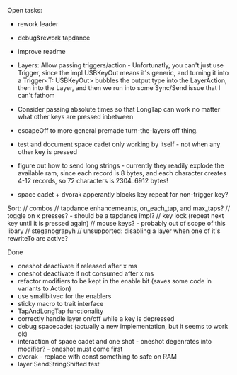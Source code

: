 Open tasks:

 * rework leader
 * debug&rework tapdance
 * improve readme
 * Layers: Allow passing triggers/action - Unfortunatly, you can't just use Trigger,
   since the impl USBKeyOut means it's generic, and turning
   it into a Trigger<T: USBKeyOut>  bubbles the output type into the LayerAction, then into the Layer, and then we run into some Sync/Send issue that I can't fathom
 * Consider passing absolute times so that LongTap can work no matter what other keys are pressed inbetween
 * escapeOff to more general premade turn-the-layers off thing.
 * test and document space cadet only working by itself - not when any other key is pressed
 * figure out how to send long strings - currently they readily explode the available ram,
   since each record is 8 bytes, and each character creates 4-12 records, so 72 characters is 2304..6912 bytes!

 * space cadet + dvorak apperantly blocks key repeat for non-trigger key?


Sort: 
// combos
// tapdance enhancemeants, on_each_tap, and max_taps?
// toggle on x presses? - should be a tapdance impl?
// key lock (repeat next key until it is pressed again)
// mouse keys? - probably out of scope of this libary
// steganograpyh
// unsupported: disabling a layer when one of it's rewriteTo are active?

Done

 * oneshot deactivate if released after x ms
 * oneshot deactivate if not consumed after x ms
 * refactor modifiers to be kept in the enable bit (saves some code in variants to Action)
 * use smallbitvec for the enablers
 * sticky macro to trait interface
 * TapAndLongTap functionality
 * correctly handle layer on/off while a key is depressed
 * debug spacecadet (actually a new implementation, but it seems to work ok)
 * interaction of space cadet and one shot - oneshot degenrates into modifier? - oneshot must come first
 * dvorak - replace with const something to safe on RAM
 * layer SendStringShifted test